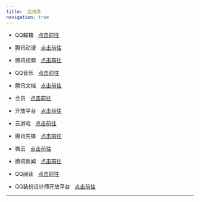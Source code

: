 ```yaml
---
title:  应用类
navigation: true
---
```


- QQ邮箱ㅤ[点击前往](https://mail.qq.com)<br>

- 腾讯动漫ㅤ[点击前往](https://m.ac.qq.com/)<br>

- 腾讯视频ㅤ[点击前往](https://v.qq.com/)<br>

- QQ音乐ㅤ[点击前往](https://y.qq.com/)<br>

- 腾讯文档ㅤ[点击前往](https://docs.qq.com/)<br>

- 会员ㅤ[点击前往](https://m.vip.qq.com/)<br>

- 开放平台ㅤ[点击前往](https://q.qq.com/)<br>

- 云游戏ㅤ[点击前往](https://m.q.qq.com/a/s/ffac6b3f937533cc2d3522160d3db24c/)<br>

- 腾讯先锋ㅤ[点击前往](https://gamer.qq.com/)<br>

- 微云ㅤ[点击前往](https://www.weiyun.com/disk/)<br>

- 腾讯新闻ㅤ[点击前往](https://xw.qq.com/)<br>

- QQ阅读ㅤ[点击前往](https://ubook.qq.com/)<br>

- QQ装扮设计师开放平台ㅤ[点击前往](https://qqui.qq.com/home)<br>

---